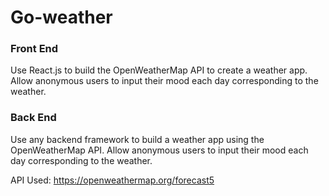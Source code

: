 # Go-weather


### Front End
Use React.js to build the OpenWeatherMap API to create a weather app. Allow anonymous users to input their mood each day corresponding to the weather.

### Back End
Use any backend framework to build a weather app using the OpenWeatherMap API. Allow anonymous users to input their mood each day corresponding to the weather.


API Used:
https://openweathermap.org/forecast5